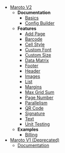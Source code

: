 * [Maroto V2](README.md?id=home)
  * **Documentation**
    * [Basics](v2/basics.md?id=generating-pdf)
    * [Config Builder](v2/configbuilder.md?id=config-builder)
  * **Features**
    * [Add Page](v2/features/addpage.md?id=addpage)
    * [Barcode](v2/features/barcode.md?id=barcode)
    * [Cell Style](v2/features/cellstyle.md?id=cell-style)
    * [Custom Font](v2/features/customfont.md?id=custom-font)
    * [Custom Size](v2/features/customsize.md?id=custom-size)
    * [Data Matrix](v2/features/datamatrix.md?id=data-matrix)
    * [Footer](v2/features/footer.md?id=footer)
    * [Header](v2/features/header.md?id=header)
    * [Images](v2/features/image.md?id=image)
    * [List](v2/features/list.md?id=list)
    * [Margins](v2/features/margins.md?id=custom-margins)
    * [Max Grid Sum](v2/features/maxgridsum.md?id=max-grid-sum)
    * [Page Number](v2/features/pagenumber.md?id=page-number)
    * [Parallelism](v2/features/parallelism.md?id=parallelism)
    * [QR Code](v2/features/qrcode.md?id=qrcode)
    * [Signature](v2/features/signature.md?id=signature)
    * [Text](v2/features/text.md?id=text)
    * [Unit Testing](v2/features/unittests.md?id=unit-testing)
  * **Examples**
    * [Billing](v2/examples/billing.md?id=billing)
* [Maroto V1 (Deprecated)](v1/README.md?id=deprecated)
  * [Documentation](v1/documentation.md?id=documentation)
